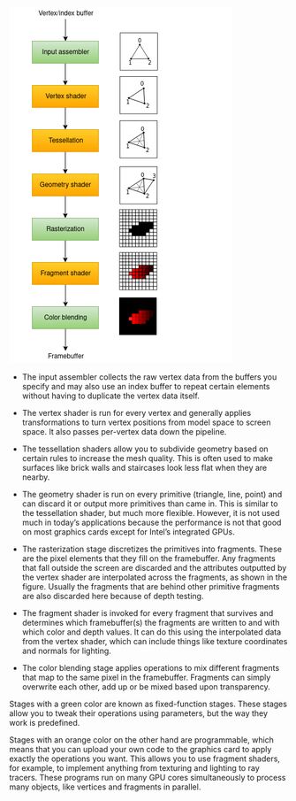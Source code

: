 ![img.png](img.png)

- The input assembler collects the raw vertex data from the buffers you specify and may also use an index buffer to repeat
certain elements without having to duplicate the vertex data itself.

- The vertex shader is run for every vertex and generally applies transformations to turn vertex positions from model
space to screen space. It also passes per-vertex data down the pipeline.

- The tessellation shaders allow you to subdivide geometry based on certain rules to increase the mesh quality. This is
often used to make surfaces like brick walls and staircases look less flat when they are nearby.

- The geometry shader is run on every primitive (triangle, line, point) and can discard it or output more primitives than
came in. This is similar to the tessellation shader, but much more flexible. However, it is not used much in today’s
applications because the performance is not that good on most graphics cards except for Intel’s integrated GPUs.

- The rasterization stage discretizes the primitives into fragments. These are the pixel elements that they fill on the
framebuffer. Any fragments that fall outside the screen are discarded and the attributes outputted by the vertex shader
are interpolated across the fragments, as shown in the figure. Usually the fragments that are behind other primitive
fragments are also discarded here because of depth testing.

- The fragment shader is invoked for every fragment that survives and determines which framebuffer(s) the fragments are
written to and with which color and depth values. It can do this using the interpolated data from the vertex shader,
which can include things like texture coordinates and normals for lighting.

- The color blending stage applies operations to mix different fragments that map to the same pixel in the framebuffer.
Fragments can simply overwrite each other, add up or be mixed based upon transparency.

Stages with a green color are known as fixed-function stages. These stages allow you to tweak their operations using
parameters, but the way they work is predefined.

Stages with an orange color on the other hand are programmable, which means that you can upload your own code to the
graphics card to apply exactly the operations you want. This allows you to use fragment shaders, for example, to
implement anything from texturing and lighting to ray tracers. These programs run on many GPU cores simultaneously to
process many objects, like vertices and fragments in parallel.

